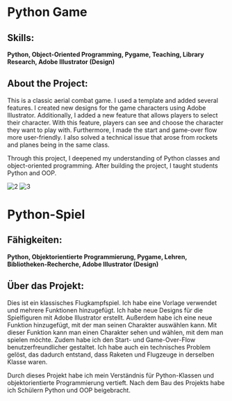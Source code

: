 # **Python Game**

## **Skills:**
**Python, Object-Oriented Programming, Pygame, Teaching, Library Research, Adobe Illustrator (Design)**

## **About the Project:**
This is a classic aerial combat game. I used a template and added several features. I created new designs for the game characters using Adobe Illustrator. Additionally, I added a new feature that allows players to select their character. With this feature, players can see and choose the character they want to play with. Furthermore, I made the start and game-over flow more user-friendly. I also solved a technical issue that arose from rockets and planes being in the same class.

Through this project, I deepened my understanding of Python classes and object-oriented programming. After building the project, I taught students Python and OOP.



![2](https://github.com/user-attachments/assets/825a1e67-c702-410f-9870-dfb4803a625c)
![3](https://github.com/user-attachments/assets/929877ae-a025-4e62-885a-37c5d515b8a4)

# **Python-Spiel**

## **Fähigkeiten:**
**Python, Objektorientierte Programmierung, Pygame, Lehren, Bibliotheken-Recherche, Adobe Illustrator (Design)**

## **Über das Projekt:**
Dies ist ein klassisches Flugkampfspiel. Ich habe eine Vorlage verwendet und mehrere Funktionen hinzugefügt. Ich habe neue Designs für die Spielfiguren mit Adobe Illustrator erstellt. Außerdem habe ich eine neue Funktion hinzugefügt, mit der man seinen Charakter auswählen kann. Mit dieser Funktion kann man einen Charakter sehen und wählen, mit dem man spielen möchte. Zudem habe ich den Start- und Game-Over-Flow benutzerfreundlicher gestaltet. Ich habe auch ein technisches Problem gelöst, das dadurch entstand, dass Raketen und Flugzeuge in derselben Klasse waren.

Durch dieses Projekt habe ich mein Verständnis für Python-Klassen und objektorientierte Programmierung vertieft. Nach dem Bau des Projekts habe ich Schülern Python und OOP beigebracht.

